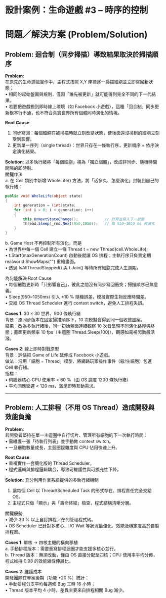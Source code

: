 # 設計案例：生命遊戲 #3 – 時序的控制  

# 問題／解決方案 (Problem/Solution)

## Problem: 迴合制（同步掃描）導致結果取決於掃描順序  
**Problem**:  
在原先的生命遊戲實作中，主程式按照 X,Y 座標逐一掃描細胞並立即寫回新狀態；  
• 相同的起始盤面與規則，僅因「誰先被更新」就可能得到完全不同的下一代結果。  
• 若要把遊戲搬到即時線上環境（如 Facebook 小遊戲），這種「回合制」同步更新根本行不通，也不符合真實世界所有個體同時演化的情境。  

**Root Cause**:  
1. 同步寫回：每個細胞在被掃描時就立刻改變狀態，使後面還沒掃到的細胞立刻受到影響。  
2. 更新單一序列（single thread）：世界只存在一條執行序，更新順序 = 依序決定演化結果。  

**Solution**: 以多執行緒將「每個細胞」視為「獨立個體」，改成非同步、隨機時間間隔的即時制。  
關鍵作法  
a. 在 Cell 類別中新增 WholeLife() 方法，將「活多久、怎麼演化」封裝到自己的執行緒：  
```csharp
public void WholeLife(object state)
{
    int generation = (int)state;
    for (int i = 0; i < generation; i++)
    {
        this.OnNextStateChange();            // 計算並寫入下一狀態
        Thread.Sleep(_rnd.Next(950,1050));   // 每 950~1050 ms 再演化
    }
}
```  
b. Game Host 不再控制所有演化，而是  
   • 為世界中每一個 Cell 建立一條 Thread t = new Thread(cell.WholeLife);  
   • t.Start(maxGenerationCount) 啟動後就讓 OS 排程；主執行序只負責定期 realworld.ShowMaps("") 重繪畫面。  
   • 透過 IsAllThreadStopped() 與 t.Join() 等待所有細胞完成人生週期。  

為何能解決 Root Cause  
• 每個細胞更新時「只影響自己」，彼此之間沒有同步寫回衝突；掃描順序已無意義。  
• Sleep(950~1050ms) 引入 ±10 % 隨機誤差，模擬實際生物反應時間差。  
• 交給 OS Thread Scheduler 進行 context switch，避免人工排程失誤。  

**Cases 1**: 30 × 30 世界、900 條執行緒  
背景：原同步版本在固定掃描順序下，10 次模擬皆得到同一個收斂圖案。  
結果：改為多執行緒後，同一初始盤面連續觀察 10 次皆呈現不同演化路徑與終態；畫面更新頻率 10 fps（主迴圈 Thread.Sleep(100)），觀感如電視閃動般活潑。  

**Cases 2**: 線上即時對戰原型  
背景：評估把 Game of Life 延伸成 Facebook 小遊戲。  
做法：沿用「細胞 = Thread」模型，將網路玩家操作事件（殺/生細胞）包進 Cell 執行緒。  
指標：  
• 伺服器核心 CPU 使用率 < 60 %（由 OS 調度 1200 條執行緒）  
• 平均回應延遲 < 120 ms，滿足即時互動需求。  

---

## Problem: 人工排程（不用 OS Thread）造成開發與效能負擔  
**Problem**:  
若開發者堅持在單一主迴圈中自行切片、管理所有細胞的下一次執行時間：  
• 需維護一張「待執行列表」並手動做 context switch。  
• 一旦細胞數量成長，主迴圈複雜度與 CPU 佔用快速上升。  

**Root Cause**:  
• 重複實作一套簡化版的 Thread Scheduler。  
• 程式邏輯與排程邏輯耦合，導致可維護性與可擴充性下降。  

**Solution**: 充分利用作業系統提供的多執行緒機制  
1. 讓每個 Cell 以 Thread/Scheduled Task 的形式存在，排程責任完全交給 OS。  
2. 主程式只做「顯示」與「壽命終結」檢查，程式結構清晰分層。  

關鍵優勢  
• 減少 30 % 以上自訂排程／佇列管理程式碼。  
• OS Scheduler 已針對多核心、I/O Wait 等狀況最佳化，效能及穩定度高於自製排程器。  

**Cases 1**: 單核 → 四核主機的橫向移植  
a. 手動排程版本：需要重寫排程迴圈才能支援多核心並行。  
b. Thread 版本：無須改動，僅由 OS 直接分配至四核；CPU 使用率平均分佈，程式維持 0.98 的效能線性伸展比。  

**Cases 2**: 維護成本  
開發團隊在專案後期（功能 +20 %）統計：  
• 手動排程分支平均每週修 Bug 工時 16 小時；  
• Thread 版本平均 4 小時，差異主要來自排程相關 Bug 減少。